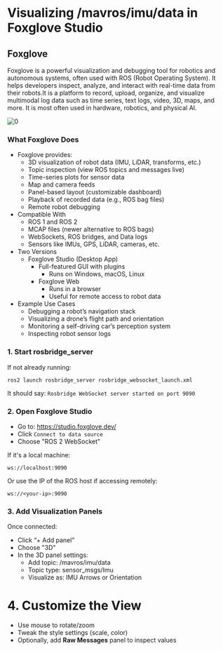 # Visualizing /mavros/imu/data in Foxglove Studio

## Foxglove
Foxglove is a powerful visualization and debugging tool for robotics and autonomous systems, often used with ROS (Robot Operating System). It helps developers inspect, analyze, and interact with real-time data from their robots.It is a platform to record, upload, organize, and visualize multimodal log data such as time series, text logs, video, 3D, maps, and more. It is most often used in hardware, robotics, and physical AI.

![0]()

### What Foxglove Does
- Foxglove provides:
  - 3D visualization of robot data (IMU, LiDAR, transforms, etc.)
  - Topic inspection (view ROS topics and messages live)
  - Time-series plots for sensor data
  - Map and camera feeds
  - Panel-based layout (customizable dashboard)
  - Playback of recorded data (e.g., ROS bag files)
  - Remote robot debugging
- Compatible With
  - ROS 1 and ROS 2
  - MCAP files (newer alternative to ROS bags)
  - WebSockets, ROS bridges, and Data logs
  - Sensors like IMUs, GPS, LiDAR, cameras, etc.
- Two Versions
  - Foxglove Studio (Desktop App)
    - Full-featured GUI with plugins
      - Runs on Windows, macOS, Linux
    - Foxglove Web
      - Runs in a browser
      - Useful for remote access to robot data
- Example Use Cases
  - Debugging a robot’s navigation stack
  - Visualizing a drone’s flight path and orientation
  - Monitoring a self-driving car’s perception system
  - Inspecting robot sensor logs

### 1. Start rosbridge_server
If not already running:
```
ros2 launch rosbridge_server rosbridge_websocket_launch.xml
```
It should say: `Rosbridge WebSocket server started on port 9090`

### 2. Open Foxglove Studio
- Go to: https://studio.foxglove.dev/
- Click `Connect to data source`
- Choose "ROS 2 WebSocket"

If it's a local machine:
```
ws://localhost:9090
```
Or use the IP of the ROS host if accessing remotely:
```
ws://<your-ip>:9090
```
### 3. Add Visualization Panels
Once connected:
- Click “+ Add panel”
- Choose "3D"
- In the 3D panel settings:
  - Add topic: /mavros/imu/data
  - Topic type: sensor_msgs/Imu
  - Visualize as: IMU Arrows or Orientation

# 4. Customize the View
- Use mouse to rotate/zoom
- Tweak the style settings (scale, color)
- Optionally, add **Raw Messages** panel to inspect values
